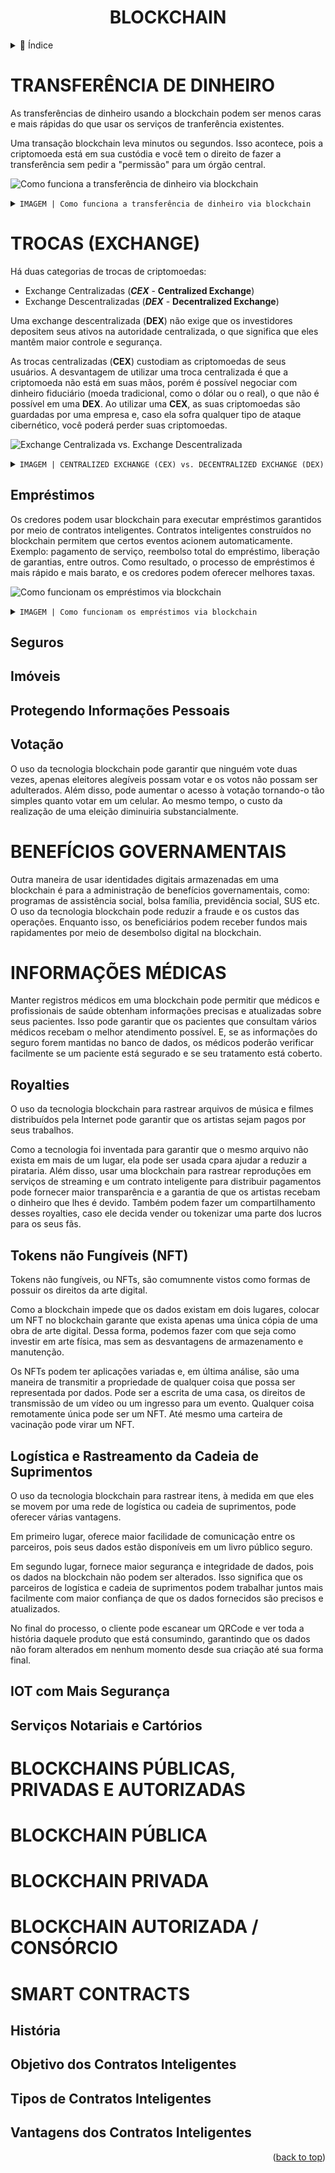 <div name="readme-top">
    <h1 align=center>BLOCKCHAIN</h1>
</div>

<details>
    <summary><span>📌 Índice</span></summary>

- [TRANSFERÊNCIA DE DINHEIRO](#transferência-de-dinheiro)
- [TROCAS (EXCHANGE)](#trocas-exchange)
- [BENEFÍCIOS GOVERNAMENTAIS](#benefícios-governamentais)
- [INFORMAÇÕES MÉDICAS](#informações-médicas)
    - [Royalties](#royalties)
    - [Tokens não Fungíveis (NFT)](#tokens-não-fungíveis-nft)
    - [Logística e Rastreamento da Cadeia de Suprimentos](#logística-e-rastreamento-da-cadeia-de-suprimentos)
    - [IOT com Mais Segurança](#iot-com-mais-segurança)
    - [Serviços Notariais e Cartórios](#serviços-notariais-e-cartórios)
- [BLOCKCHAIN PÚBLICAS, PRIVADAS E AUTORIZADAS](#blockchains-públicas-privadas-e-autorizadas)
- [BLOCKCHAIN PÚBLICA](#blockchain-pública)
- [BLOCKCHAIN PRIVADA](#blockchain-privada)
- [BLOCKCHAIN AUTORIZADA / CONSÓRCIO](#blockchain-autorizada--consórcio)
- [SMART CONTRACTS](#smart-contracts)
    - [História](#história)
    - [Objetivo dos Contratos Inteligentes](#objetivo-dos-contratos-inteligentes)
    - [Tipos de Contratos Inteligentes](#tipos-de-contratos-inteligentes)
    - [Vantagens dos Contratos Inteligentes](#vantagens-dos-contratos-inteligentes)

</details>

# TRANSFERÊNCIA DE DINHEIRO

As transferências de dinheiro usando a blockchain podem ser menos caras e mais rápidas do que usar os serviços de 
tranferência existentes.

Uma transação blockchain leva minutos ou segundos. Isso acontece, pois a criptomoeda está em sua custódia e você tem o
direito de fazer a transferência sem pedir a "permissão" para um órgão central.

![Como funciona a transferência de dinheiro via blockchain](assets/img/img1.png)

<details close>
    <summary><code>IMAGEM | Como funciona a transferência de dinheiro via blockchain</code></summary>

1. A deseja enviar dinheiro para B
2. A transação é representada online por um bloco
3. O bloco é transmitido para todas as partes na rede
4. Aqueles na rede aprovão se a transação é válida
5. O bloco então pode ser adicionado à chain, a qual fornece um histórico de transações transparente e inalterável
6. O dinheiro vai de A para B

</details>

# TROCAS (EXCHANGE)

Há duas categorias de trocas de criptomoedas:

- Exchange Centralizadas (***CEX*** - **Centralized Exchange**)
- Exchange Descentralizadas (***DEX*** - **Decentralized Exchange**)

Uma exchange descentralizada (**DEX**) não exige que os investidores depositem seus ativos na autoridade centralizada,
o que significa que eles mantêm maior controle e segurança.

As trocas centralizadas (**CEX**) custodiam as criptomoedas de seus usuários. A desvantagem de utilizar uma troca
centralizada é que a criptomoeda não está em suas mãos, porém é possível negociar com dinheiro fiduciário (moeda 
tradicional, como o dólar ou o real), o que não é possível em uma **DEX**. Ao utilizar uma **CEX**, as suas 
criptomoedas são guardadas por uma empresa e, caso ela sofra qualquer tipo de ataque cibernético, você poderá perder
suas criptomoedas.

![Exchange Centralizada vs. Exchange Descentralizada](assets/img/img2.png)

<details close>
    <summary><code>IMAGEM | CENTRALIZED EXCHANGE (CEX) vs. DECENTRALIZED EXCHANGE (DEX)</code></summary>

| CRITÉRIO | CEX | DEX |
| :---: | :--- | :--- |
| Descentralização | Operada por uma organização centralizada | Operada por usuários e provedores de liquidez |
| Custódia de Ativos | A CEX controla os acessos aos criptoativos | Usuários têm controle exclusivo sobre seus ativos |
| Perda Impermanente | Sem concernimentos de perda impermanente devido à alta liquidez | Perda impermanente é um risco possível em eventos de flutuação de mercado |
| Regulações | Altamente regulada  | Sem padrões KYC e AML |
| Liquidez | Investidores intitucionais e uma grande base de usuários garante uma maior liquidez | Falta de regulamentação padrão e competição de CEXs reduz a liquidez |
| Opções de Negociação | Múltiplas opções de negociação, incluindo contratos futuros, spot trading etc.  | Limitadas apenas a empréstimos de cripto e investimentos especulativos |
| Disponibilidade | Depende na empresa centralizada operando a transação | Sempre acessível ao usuário |

</details>

## Empréstimos

Os credores podem usar blockchain para executar empréstimos garantidos por meio de contratos inteligentes. Contratos
inteligentes construídos no blockchain permitem que certos eventos acionem automaticamente. Exemplo: pagamento de 
serviço, reembolso total do empréstimo, liberação de garantias, entre outros. Como resultado, o processo de empréstimos
é mais rápido e mais barato, e os credores podem oferecer melhores taxas.

![Como funcionam os empréstimos via blockchain](assets/img/img3.png)

<details close>
    <summary><code>IMAGEM | Como funcionam os empréstimos via blockchain</code></summary>



</details>

## Seguros



## Imóveis

## Protegendo Informações Pessoais

## Votação

O uso da tecnologia blockchain pode garantir que ninguém vote duas vezes, apenas eleitores alegíveis possam votar e os 
votos não possam ser adulterados. Além disso, pode aumentar o acesso à votação tornando-o tão simples quanto votar em um
celular. Ao mesmo tempo, o custo da realização de uma eleição diminuiria substancialmente.

# BENEFÍCIOS GOVERNAMENTAIS

Outra maneira de usar identidades digitais armazenadas em uma blockchain é para a administração de benefícios governamentais, como: programas de assistência social, bolsa família, previdência social, SUS etc. O uso da tecnologia blockchain pode reduzir a fraude e os custos das operações. Enquanto isso, os beneficiários podem receber fundos mais rapidamentes por meio de desembolso digital na blockchain.

# INFORMAÇÕES MÉDICAS

Manter registros médicos em uma blockchain pode permitir que médicos e profissionais de saúde obtenham informações precisas e atualizadas sobre seus pacientes. Isso pode garantir que os pacientes que consultam vários médicos recebam o melhor atendimento possível. E, se as informações do seguro forem mantidas no banco de dados, os médicos poderão verificar facilmente se um paciente está segurado e se seu tratamento está coberto.

## Royalties

O uso da tecnologia blockchain para rastrear arquivos de música e filmes distribuídos pela Internet pode garantir que os artistas sejam pagos por seus trabalhos.

Como a tecnologia foi inventada para garantir que o mesmo arquivo não exista em mais de um lugar, ela pode ser usada cpara ajudar a reduzir a pirataria. Além disso, usar uma blockchain para rastrear reproduções em serviços de streaming e um contrato inteligente para distribuir pagamentos pode fornecer maior transparência e a garantia de que os artistas recebam o dinheiro que lhes é devido. Também podem fazer um compartilhamento desses royalties, caso ele decida vender ou tokenizar uma parte dos lucros para os seus fãs.

## Tokens não Fungíveis (NFT)

Tokens não fungíveis, ou NFTs, são comumnente vistos como formas de possuir os direitos da arte digital.

Como a blockchain impede que os dados existam em dois lugares, colocar um NFT no blockchain garante que exista apenas uma única cópia de uma obra de arte digital. Dessa forma, podemos fazer com que seja como investir em arte física, mas sem as desvantagens de armazenamento e manutenção.

Os NFTs podem ter aplicações variadas e, em última análise, são uma maneira de transmitir a propriedade de qualquer coisa que possa ser representada por dados. Pode ser a escrita de uma casa, os direitos de transmissão de um vídeo ou um ingresso para um evento. Qualquer coisa remotamente única pode ser um NFT. Até mesmo uma carteira de vacinação pode virar um NFT.

## Logística e Rastreamento da Cadeia de Suprimentos

O uso da tecnologia blockchain para rastrear itens, à medida em que eles se movem por uma rede de logística ou cadeia de suprimentos, pode oferecer várias vantagens. 

Em primeiro lugar, oferece maior facilidade de comunicação entre os parceiros, pois seus dados estão disponíveis em um livro público seguro.

Em segundo lugar, fornece maior segurança e integridade de dados, pois os dados na blockchain não podem ser alterados. Isso significa que os parceiros de logística e cadeia de suprimentos podem trabalhar juntos mais facilmente com maior confiança de que os dados fornecidos são precisos e atualizados.

No final do processo, o cliente pode escanear um QRCode e ver toda a história daquele produto que está consumindo, garantindo que os dados não foram alterados em nenhum momento desde sua criação até sua forma final.

## IOT com Mais Segurança

## Serviços Notariais e Cartórios

# BLOCKCHAINS PÚBLICAS, PRIVADAS E AUTORIZADAS

# BLOCKCHAIN PÚBLICA

# BLOCKCHAIN PRIVADA

# BLOCKCHAIN AUTORIZADA / CONSÓRCIO

# SMART CONTRACTS

## História

## Objetivo dos Contratos Inteligentes

## Tipos de Contratos Inteligentes

## Vantagens dos Contratos Inteligentes

<p align="right">(<a href="#readme-top">back to top</a>)</p>